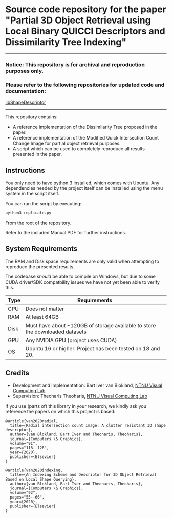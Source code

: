 # Source code repository for the paper "Partial 3D Object Retrieval using Local Binary QUICCI Descriptors and Dissimilarity Tree Indexing"

-----

### Notice: This repository is for archival and reproduction purposes only. 
### Please refer to the following repositories for updated code and documentation:

[libShapeDescriptor](https://github.com/bartvbl/libShapeDescriptor)



-----

This repository contains:

- A reference implementation of the Dissimilarity Tree proposed in the paper.
- A reference implementation of the Modified Quick Intersection Count Change Image for partial object retrieval purposes.
- A script which can be used to completely reproduce all results presented in the paper.

## Instructions

You only need to have python 3 installed, which comes with Ubuntu. Any dependencies needed by the project itself can be installed using the menu system in the script itself.

You can run the script by executing:

```bash
python3 replicate.py
```

From the root of the repository.

Refer to the included Manual PDF for further instructions.

## System Requirements

The RAM and Disk space requirements are only valid when attempting to reproduce the presented results.

The codebase _should_ be able to compile on Windows, but due to some CUDA driver/SDK compatbility issues we have not yet been able to verify this.

Type | Requirements
-----|----------------------------------------------------------------------------
CPU  | Does not matter
RAM  | At least 64GB
Disk | Must have about ~120GB of storage available to store the downloaded datasets
GPU  | Any NVIDIA GPU (project uses CUDA)
OS   | Ubuntu 16 or higher. Project has been tested on 18 and 20.

## Credits

- Development and implementation: Bart Iver van Blokland, [NTNU Visual Computing Lab](https://www.idi.ntnu.no/grupper/vis/)
- Supervision: Theoharis Theoharis, [NTNU Visual Computing Lab](https://www.idi.ntnu.no/grupper/vis/)

If you use (parts of) this library in your research, we kindly ask you reference the papers on which this project is based:

    @article{van2020radial,
      title={Radial intersection count image: A clutter resistant 3D shape descriptor},
      author={van Blokland, Bart Iver and Theoharis, Theoharis},
      journal={Computers \& Graphics},
      volume="91",
      pages="118--128",
      year={2020},
      publisher={Elsevier}
    }
    
    @article{van2020indexing,
      title={An Indexing Scheme and Descriptor for 3D Object Retrieval Based on Local Shape Querying},
      author={van Blokland, Bart Iver and Theoharis, Theoharis},
      journal={Computers \& Graphics},
	  volume="92",
	  pages="55--66",
      year={2020},
      publisher={Elsevier}
    }

